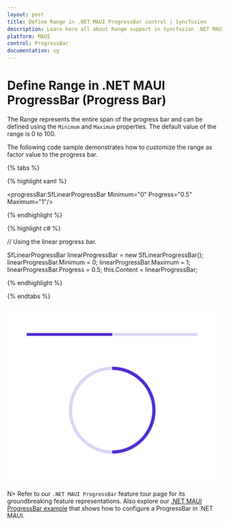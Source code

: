 ```yaml
---
layout: post
title: Define Range in .NET MAUI ProgressBar control | Syncfusion
description: Learn here all about Range support in Syncfusion .NET MAUI ProgressBar control, its elements and more.
platform: MAUI
control: ProgressBar
documentation: ug
---
```


# Define Range in .NET MAUI ProgressBar (Progress Bar)

The Range represents the entire span of the progress bar and can be defined using the `Minimum` and `Maximum` properties. The default value of the range is 0 to 100.

The following code sample demonstrates how to customize the range as factor value to the progress bar.

{% tabs %}  

{% highlight xaml %}

<progressBar:SfLinearProgressBar Minimum="0" 
                                 Progress="0.5" 
                                 Maximum="1"/>


{% endhighlight %}

{% highlight c# %}

// Using the linear progress bar.

SfLinearProgressBar linearProgressBar = new SfLinearProgressBar();
linearProgressBar.Minimum = 0;
linearProgressBar.Maximum = 1;
linearProgressBar.Progress = 0.5;
this.Content = linearProgressBar;

{% endhighlight %}

{% endtabs %} 

![.NET MAUI ProgressBar with range customization](images/define-range/range.png)

N> Refer to our `.NET MAUI ProgressBar` feature tour page for its groundbreaking feature representations. Also explore our [.NET MAUI ProgressBar example](https://github.com/syncfusion/maui-demos/) that shows how to configure a ProgressBar in .NET MAUI.